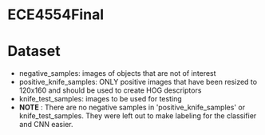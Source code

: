 # ECE4554Final

# Dataset
- negative_samples: images of objects that are not of interest
- positive_knife_samples: ONLY positive images that have been resized to 120x160 and should be used to create HOG descriptors
- knife_test_samples: images to be used for testing
- **NOTE** : There are no negative samples in 'positive_knife_samples' or knife_test_samples. They were left out to make labeling for the classifier and CNN easier.
